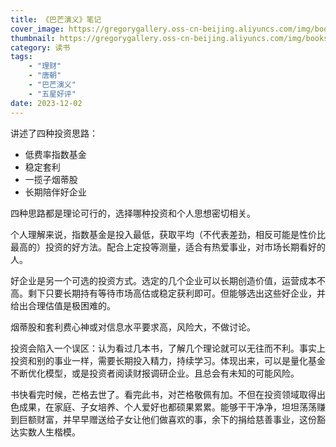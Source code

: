 ```yaml
---
title: 《巴芒演义》笔记
cover_image: https://gregorygallery.oss-cn-beijing.aliyuncs.com/img/books.jpeg
thumbnail: https://gregorygallery.oss-cn-beijing.aliyuncs.com/img/books.jpeg
category: 读书
tags: 
    - "理财"
    - "唐朝"
    - "巴芒演义"
    - "五星好评"
date: 2023-12-02
---
```


讲述了四种投资思路：
- 低费率指数基金
- 稳定套利
- 一揽子烟蒂股
- 长期陪伴好企业

四种思路都是理论可行的，选择哪种投资和个人思想密切相关。

个人理解来说，指数基金是投入最低，获取平均（不代表差劲，相反可能是性价比最高的）投资的好方法。配合上定投等测量，适合有热爱事业，对市场长期看好的人。

好企业是另一个可选的投资方式。选定的几个企业可以长期创造价值，运营成本不高。剩下只要长期持有等待市场高估或稳定获利即可。但能够选出这些好企业，并给出合理估值是极困难的。

烟蒂股和套利费心神或对信息水平要求高，风险大，不做讨论。

投资会陷入一个误区：认为看过几本书，了解几个理论就可以无往而不利。事实上投资和别的事业一样，需要长期投入精力，持续学习。体现出来，可以是量化基金不断优化模型，或是投资者阅读财报调研企业。且总会有未知的可能风险。

书快看完时候，芒格去世了。看完此书，对芒格敬佩有加。不但在投资领域取得出色成果，在家庭、子女培养、个人爱好也都硕果累累。能够干干净净，坦坦荡荡赚到巨额财富，并早早赠送给子女让他们做喜欢的事，余下的捐给慈善事业，这份豁达实数人生楷模。